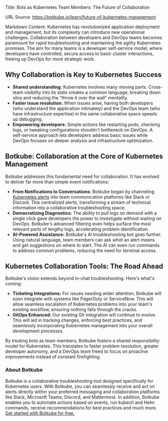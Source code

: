 Title: Bots as Kubernetes Team Members: The Future of Collaboration

URL Source: https://botkube.io/learn/future-of-kubernetes-management

Markdown Content:
Kubernetes has revolutionized application deployment and management, but its complexity can introduce new operational challenges. Collaboration between developers and DevOps teams becomes paramount for rapid troubleshooting and maintaining the agility Kubernetes promises. The aim for many teams is a developer self-service model, where developers have controlled, secure access to basic cluster interactions, freeing up DevOps for more strategic work.

**Why Collaboration is Key to Kubernetes Success**
--------------------------------------------------

*   **Shared understanding:** Kubernetes involves many moving parts. Cross-team visibility into its state creates a common language, breaking down silos and reducing the "throw it over the wall" mentality.
*   **Faster issue resolution:** When issues arise, having both developers (who understand the application intimately) and the DevOps team (who have infrastructure expertise) in the same collaborative space speeds up debugging.
*   **Empowering developers:** Simple actions like restarting pods, checking logs, or tweaking configurations shouldn't bottleneck on DevOps. A self-service approach lets developers address basic issues while DevOps focuses on deeper analysis and infrastructure optimization.

**Botkube: Collaboration at the Core of Kubernetes Management**
---------------------------------------------------------------

Botkube addresses this fundamental need for collaboration. It has evolved to deliver far more than simple event notifications:

*   **From Notifications to Conversations:** Botkube began by channeling [Kubernetes alerts](https://botkube.io/learn/turning-kubernetes-k8s-alerts-into-k8s-notifications) into team communication platforms like Slack or Discord. This centralized alerts, transforming a stream of technical information into a collaborative troubleshooting space.
*   **Democratizing Diagnostics:** The ability to pull logs on demand with a single click gave developers the power to investigate without waiting on DevOps. Botkube's advanced filtering even helps surface the most relevant parts of lengthy logs, accelerating problem identification.
*   **AI-Powered Assistance:** Botkube's AI troubleshooting bot goes further. Using natural language, team members can ask _what_ an alert means and get suggestions on where to start. The AI can even run commands to address common problems, reducing the need for terminal access.

**Kubernetes Collaboration Tools: The Road Ahead**
--------------------------------------------------

Botkube's vision extends beyond in-chat troubleshooting. Here's what's coming:

*   **Ticketing Integrations:** For issues needing wider attention, Botkube will soon integrate with systems like PagerDuty or ServiceNow. This will allow seamless escalation of Kubernetes problems into your team's existing workflow, ensuring nothing falls through the cracks.
*   **GitOps Enhanced:** Our existing Git integration will continue to evolve. This will aid in tracking changes, enforcing best practices, and seamlessly incorporating Kubernetes management into your overall development processes.

By treating bots as team members, Botkube fosters a shared responsibility model for Kubernetes. This translates to faster problem resolution, greater developer autonomy, and a DevOps team freed to focus on proactive improvements instead of constant firefighting.

### About Botkube

Botkube is a collaborative troubleshooting tool designed specifically for Kubernetes users. With Botkube, you can seamlessly receive and act on alerts directly within your preferred messaging and collaboration platforms like Slack, Microsoft Teams, Discord, and Mattermost. In addition, Botkube enables you to automate actions based on events, run kubectl and Helm commands, receive recommendations for best practices and much more. [Get started with Botkube for free.](https://app.botkube.io/)

